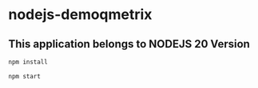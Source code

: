 # nodejs-demoqmetrix
## This application belongs to NODEJS 20 Version

```bash
npm install

npm start
